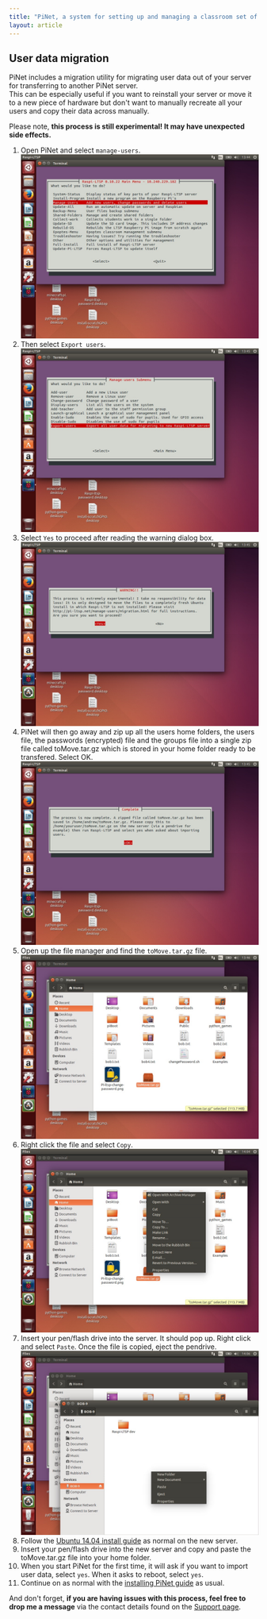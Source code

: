 ```yaml
---
title: "PiNet, a system for setting up and managing a classroom set of Raspberry Pis."
layout: article
---
```


User data migration
----
PiNet includes a migration utility for migrating user data out of your server for transferring to another PiNet server.    
This can be especially useful if you want to reinstall your server or move it to a new piece of hardware but don't want to manually recreate all your users and copy their data across manually.   
   
Please note, **this process is still experimental! It may have unexpected side effects.**

1. Open PiNet and select ```manage-users```.   
![](/assets/images/migration1.jpeg)   
2. Then select ```Export users```.   
![](/assets/images/migration2.jpeg)   
3. Select ```Yes``` to proceed after reading the warning dialog box.   
![](/assets/images/migration3.jpeg)   
4. PiNet will then go away and zip up all the users home folders, the users file, the passwords (encrypted) file and the groups file into a single zip file called toMove.tar.gz which is stored in your home folder ready to be transfered. Select OK.   
![](/assets/images/migration4.jpeg)   
5. Open up the file manager and find the ```toMove.tar.gz``` file.     
![](/assets/images/migration5.jpeg) 
6. Right click the file and select ```Copy```.     
![](/assets/images/migration6.jpeg)   
7. Insert your pen/flash drive into the server. It should pop up. Right click and select ```Paste```. Once the file is copied, eject the pendrive.    
![](/assets/images/migration7.jpeg)   
8. Follow the [Ubuntu 14.04 install guide](../installation/installing-ubuntu.html) as normal on the new server.   
9. Insert your pen/flash drive into the new server and copy and paste the toMove.tar.gz file into your home folder.  
10. When you start PiNet for the first time, it will ask if you want to import user data, select ```yes```. When it asks to reboot, select ```yes```.   
11. Continue on as normal with the [installing PiNet guide](../installation/installing-PiNet.html) as usual.   
   
And don't forget, **if you are having issues with this process, feel free to drop me a message** via the contact details found on the [Support page](../support.html).   
